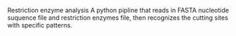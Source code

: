 Restriction enzyme analysis
A python pipline that reads in FASTA nucleotide suquence file and restriction enzymes file, then recognizes the cutting sites with specific patterns. 
